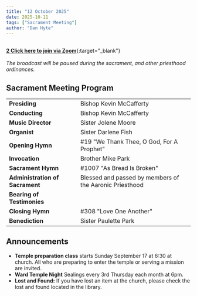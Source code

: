 ```yaml
---
title: "12 October 2025"
date: 2025-10-11
tags: ["Sacrament Meeting"]
author: "Dan Hyte"
---
```


\
[**2 Click here to join via Zoom**](https://zoom.us/j/4968366791?pwd=Q2M0dkx3L2Jod2FuM2pqWDNNQ1lHdz09){:target="_blank"}
\
\
*The broadcast will be paused during the sacrament, and other priesthood ordinances.*
## Sacrament Meeting Program


|                                    |                                                        |
| -------------------------------    | -----------------------------------                    |
| **Presiding**                      | Bishop Kevin McCafferty                                |
| **Conducting**                     | Bishop Kevin McCafferty                                |
| **Music Director**                 | Sister Jolene Moore                                    |
| **Organist**                       | Sister Darlene Fish                                    |
| **Opening Hymn**                   | #19 "We Thank Thee, O God, For A Prophet"              |
| **Invocation**                     | Brother Mike Park                                      |
| **Sacrament Hymn**                 | #1007 "As Bread Is Broken"                           |
| **Administration of Sacrament**    | Blessed and passed by members of the Aaronic Priesthood|
| **Bearing of Testimonies**         |                                                        |
| **Closing Hymn**                   | #308 "Love One Another"                              |
| **Benediction**                    | Sister Paulette Park                                   |


## Announcements

- **Temple preparation class** starts Sunday September 17 at 6:30 at church. All who are preparing to enter the temple or serving a mission are invited.
- **Ward Temple Night** Sealings every 3rd Thursday each month at 6pm.
- **Lost and Found:** If you have lost an item at the church, please check the lost and found located in the library.